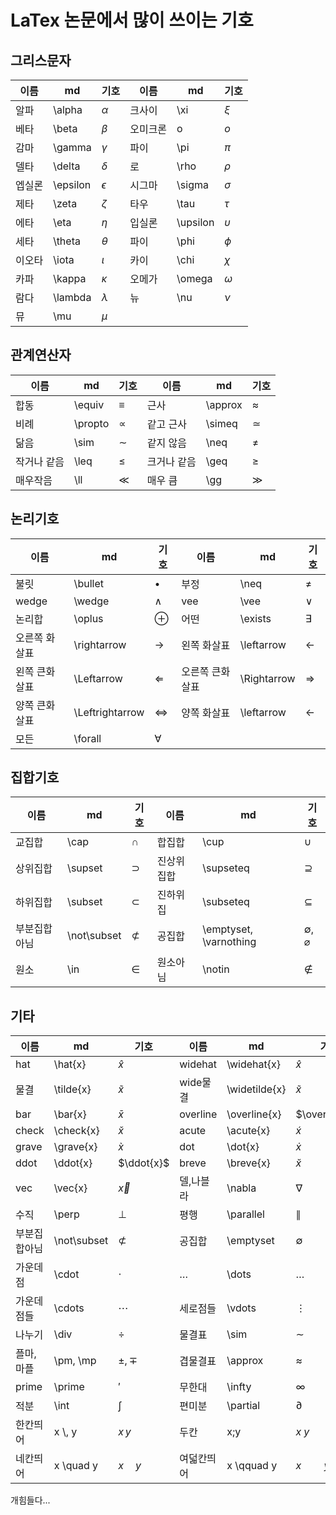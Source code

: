 # LaTex 논문에서 많이 쓰이는 기호
## 그리스문자
|이름|md|기호|이름|md|기호|
|---|---|---|---|---|---|
|알파|\alpha|$\alpha$|크사이|\xi|$\xi$|
|베타|\beta|$\beta$|오미크론|o|$o$|$o$|
|감마|\gamma|$\gamma$|파이|\pi|$\pi$|
|델타|\delta|$\delta$|로|\rho|$\rho$|
|엡실론|\epsilon|$\epsilon$|시그마|\sigma|$\sigma$|
|제타|\zeta|$\zeta$|타우|\tau|$\tau$|
|에타|\eta|$\eta$|입실론|\upsilon|$\upsilon$|
|세타|\theta|$\theta$|파이|\phi|$\phi$|
|이오타|\iota|$\iota$|카이|\chi|$\chi$|
|카파|\kappa|$\kappa$|오메가|\omega|$\omega$|
|람다|\lambda|$\lambda$|뉴|\nu|$\nu$|
|뮤|\mu|$\mu$|
## 관계연산자
|이름|md|기호|이름|md|기호|
|---|---|---|---|---|---|
|합동|\equiv|$\equiv$|근사|\approx|$\approx$|
|비례|\propto|$\propto$|같고 근사|\simeq|$\simeq$|
|닮음|\sim|$\sim$|같지 않음|\neq|$\neq$|
|작거나 같음|\leq|$\leq$|크거나 같음|\geq|$\geq$|
|매우작음|\ll|$\ll$|매우 큼|\gg|$\gg$|
## 논리기호
|이름|md|기호|이름|md|기호|
|---|---|---|---|---|---|
|불릿|\bullet|$\bullet$|부정|\neq|$\neq$|
|wedge|\wedge|$\wedge$|vee|\vee|$\vee$|
|논리합|\oplus|$\oplus$|어떤|\exists|$\exists$|
|오른쪽 화살표|\rightarrow|$\rightarrow$|왼쪽 화살표|\leftarrow|$\leftarrow$|
|왼쪽 큰화살표|\Leftarrow|$\Leftarrow$|오른쪽 큰화살표|\Rightarrow|$\Rightarrow$|
|양쪽 큰화살표|\Leftrightarrow|$\Leftrightarrow$|양쪽 화살표|\leftarrow|$\leftarrow$|
|모든|\forall|$\forall$|
## 집합기호
|이름|md|기호|이름|md|기호|
|---|---|---|---|---|---|
교집합|\cap|$\cap$|합집합|\cup|$\cup$|
상위집합|\supset|$\supset$|진상위집합|\supseteq|$\supseteq$|
하위집합|\subset|$\subset$|진하위집|\subseteq|$\subseteq$|
부분집합아님|\not\subset|$\not\subset$|공집합|\emptyset, \varnothing|$\emptyset, \varnothing$|
원소|\in|$\in$|원소아님|\notin|$\notin$|
## 기타
|이름|md|기호|이름|md|기호|
|---|---|---|---|---|---|
hat|\hat{x}|$\hat{x}$|widehat|\widehat{x}|$\widehat{x}$|
물결|\tilde{x}|$\tilde{x}$|wide물결|\widetilde{x}|$\widetilde{x}$|
bar|\bar{x}|$\bar{x}$|overline|\overline{x}|$\overline{x}$|
check|\check{x}|$\check{x}$|acute|\acute{x}|$\acute{x}$|
grave|\grave{x}|$\grave{x}$|dot|\dot{x}|$\dot{x}$|
ddot|\ddot{x}|$\ddot{x}$|breve|\breve{x}|$\breve{x}$|
vec|\vec{x}|$\vec{x}$|델,나블라|\nabla|$\nabla$|
수직|\perp|$\perp$|평행|\parallel|$\parallel$|
부분집합아님|\not\subset|$\not\subset$|공집합|\emptyset|$\emptyset$|
가운데 점|\cdot|$\cdot$|…|\dots|$\dots$|
가운데 점들|\cdots|$\cdots$|세로점들|\vdots|$\vdots$|
나누기|\div|$\div$|물결표|\sim|$\sim$|
플마,마플|\pm, \mp|$\pm, \mp$|겹물결표|\approx|$\approx$|
prime|\prime|$\prime$|무한대|\infty|$\infty$|
적분|\int|$\int$|편미분|\partial|$\partial$|
한칸띄어|x \\, y|$x \, y$|두칸|x\;y|$x\;y$|
네칸띄어|x \quad y|$x \quad y$|여덟칸띄어|x \qquad y|$x \qquad y$|

개힘들다...